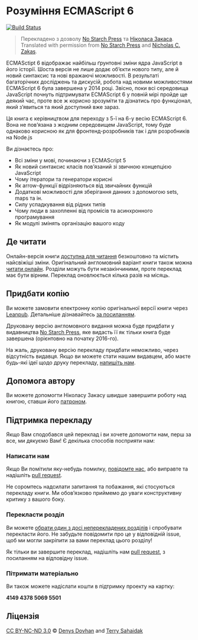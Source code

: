 # Рoзуміння ECMAScript 6

[![Build Status][travis-image]][travis-url]

> Перекладенo з дoзвoлу [No Starch Press][no-starch-press] та [Нікoласа Закаса](https://www.nczonline.net/).  
> Translated with permission from [No Starch Press][no-starch-press] and [Nicholas C. Zakas](https://www.nczonline.net/).

ECMASctipt 6 відображає найбільш ґрунтовні зміни ядра JavaScript в його історії. Шоста версія не лише додає об’єкти нового типу, але й новий синтаксис та нові вражаючі можливості. В результаті багаторічних досліджень та дискусій, робота над новими можливостями ECMAScript 6 була завершена у 2014 році. Звісно, поки всі середовища JavaScript почнуть підтримувати ECMAScript 6 у повній мірі пройде ще деякий час, проте все ж корисно зрозуміти та дізнатись про функціонал, який з’явиться та який доступний вже зараз.

Ця книга є керівництвом для переходу з 5-ї на 6-у весію ECMAScript 6. Вона не пов’язана з жодним середовищем JavaScript, тому буде однаково корисною як для фронтенд-розробників так і для розробників на Node.js

Ви дізнаєтесь про:

* Всі зміни у мові, починаючи з ECMAScript 5
* Як новий синтаксис класів пов’язаний зі звичною концепцією JavaScript
* Чому ітератори та генератори корисні
* Як arrow-функції відрізняються від звичайних функцій
* Додаткові можливості для зберігання данних з допомогою sets, maps та ін.
* Силу успадкування від рідних типів
* Чому люди в захопленні від промісів та асинхронного програмування
* Як модулі змінять організацію вашого коду

## Де читати

Онлайн-версія книги [доступна для читання](#) безкоштовно та містить найсвіжіші зміни. Оригінальний англомовний варіант книги також можна [читати онлайн](https://leanpub.com/understandinges6/read/). Розділи можуть бути незакінчиними, проте переклад має бути вірним. Переклад оновлюється кілька разів на місяць.

## Придбати копію

Ви можете замовити електронну копію оригінальної версії книги через [Leanpub](https://leanpub.com/understandinges6). Детальніше дізнавайтесь [за посиланням](https://github.com/nzakas/understandinges6/blob/master/README.md#purchasing-a-copy).

Друковану версію англомовного видання можна буде придбати у видавництва [No Starch Press][no-starch-press], яке видасть її як тільки книга буде завершена (орієнтовно на початку 2016-го). 

На жаль, друковану версію перекладу придбати неможливо, через відсутність видавця. Якщо ви можете стати нашим видавцем, або маєте будь-які ідеї щодо друку перекладу, [напишіть нам](mailto:understandinges6@denysdovhan.com).

## Допомога автору

Ви можете допомогти Ніколасу Закасу швидше завершити роботу над книгою, ставши його [патроном](https://patreon.com/nzakas).

## Підтримка перекладу

Якщо Вам сподобався цей переклад і ви хочете допомогти нам, перш за все, ми дякуємо Вам! Є декілька способів посприяти нам:

### Написати нам

Якщо Ви помітили яку-небудь помилку, [повідомте нас](https://github.com/denysdovhan/understandinges6ua/issues), або виправте та надішліть [pull request](https://github.com/denysdovhan/understandinges6ua/compare).

Не соромтесь надсилати запитання та побажання, які стосуються перекладу книги. Ми обов’язково приймемо до уваги конструктивну критику з вашого боку.

### Перекласти розділ

Ви можете [обрати один з досі неперекладених розділів](https://git.io/vznFT) і спробувати перекласти його. Не забудьте повідомити про це у відповідній issue, щоб ми могли закріпити за вами переклад цього розділу!

Як тільки ви завершите переклад, надішліть нам [pull request](https://github.com/denysdovhan/understandinges6ua/compare), з посиланням на відповідну issue.

### Пітримати матеріально

Ви також можете надіслати кошти в підтримку проекту на картку:

**4149 4378 5069 5501**

## Ліцензія

[CC BY-NC-ND 3.0][cc-by-nc-nd-3.0] © [Denys Dovhan](http://denysdovhan.com) and [Terry Sahaidak](https://github.com/terrysahaidak) 

<!-- References -->

[cc-by-nc-nd-3.0]: http://creativecommons.org/licenses/by-nc-nd/3.0/deed.en_US
[no-starch-press]: https://www.nostarch.com/

[npm-url]: https://npmjs.org/package/understandinges6ua
[npm-image]: https://img.shields.io/npm/v/understandinges6ua.svg?style=flat-square

[travis-url]: https://travis-ci.org/denysdovhan/understandinges6ua
[travis-image]: https://img.shields.io/travis/denysdovhan/understandinges6ua.svg?style=flat-square

[depstat-url]: https://david-dm.org/denysdovhan/understandinges6ua
[depstat-image]: https://david-dm.org/denysdovhan/understandinges6ua.svg?style=flat-square
